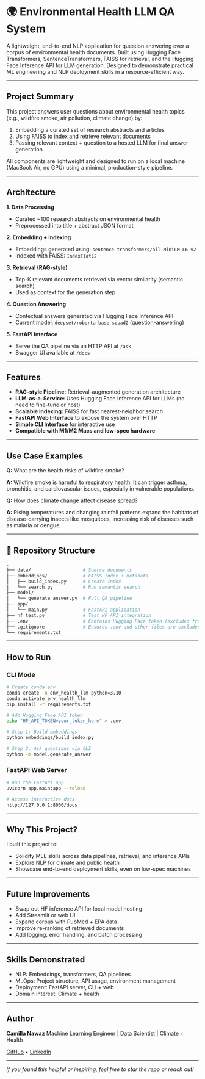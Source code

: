 # 🌍 Environmental Health LLM QA System

A lightweight, end-to-end NLP application for question answering over a corpus of environmental health documents. Built using Hugging Face Transformers, SentenceTransformers, FAISS for retrieval, and the Hugging Face Inference API for LLM generation. Designed to demonstrate practical ML engineering and NLP deployment skills in a resource-efficient way.

---

## Project Summary

This project answers user questions about environmental health topics (e.g., wildfire smoke, air pollution, climate change) by:

1. Embedding a curated set of research abstracts and articles
2. Using FAISS to index and retrieve relevant documents
3. Passing relevant context + question to a hosted LLM for final answer generation

All components are lightweight and designed to run on a local machine (MacBook Air, no GPU) using a minimal, production-style pipeline.

---

## Architecture

**1. Data Processing**

* Curated \~100 research abstracts on environmental health
* Preprocessed into title + abstract JSON format

**2. Embedding + Indexing**

* Embeddings generated using: `sentence-transformers/all-MiniLM-L6-v2`
* Indexed with FAISS: `IndexFlatL2`

**3. Retrieval (RAG-style)**

* Top-K relevant documents retrieved via vector similarity (semantic search)
* Used as context for the generation step

**4. Question Answering**

* Contextual answers generated via Hugging Face Inference API
* Current model: `deepset/roberta-base-squad2` (question-answering)

**5. FastAPI Interface**

* Serve the QA pipeline via an HTTP API at `/ask`
* Swagger UI available at `/docs`

---

## Features

* **RAG-style Pipeline:** Retrieval-augmented generation architecture
* **LLM-as-a-Service:** Uses Hugging Face Inference API for LLMs (no need to fine-tune or host)
* **Scalable Indexing:** FAISS for fast nearest-neighbor search
* **FastAPI Web Interface** to expose the system over HTTP
* **Simple CLI Interface** for interactive use
* **Compatible with M1/M2 Macs and low-spec hardware**

---

## Use Case Examples

**Q:** What are the health risks of wildfire smoke?

**A:** Wildfire smoke is harmful to respiratory health. It can trigger asthma, bronchitis, and cardiovascular issues, especially in vulnerable populations.

**Q:** How does climate change affect disease spread?

**A:** Rising temperatures and changing rainfall patterns expand the habitats of disease-carrying insects like mosquitoes, increasing risk of diseases such as malaria or dengue.

---

## 📁 Repository Structure

```bash
.
├── data/                   # Source documents
├── embeddings/             # FAISS index + metadata
│   ├── build_index.py      # Create index
│   └── search.py           # Run semantic search
├── model/
│   └── generate_answer.py  # Full QA pipeline
├── app/
│   └── main.py             # FastAPI application
├── hf_test.py              # Test HF API integration
├── .env                    # Contains Hugging Face token (excluded from Git)
├── .gitignore              # Ensures .env and other files are excluded
└── requirements.txt
```

---

## How to Run

### CLI Mode

```bash
# Create conda env
conda create -n env_health_llm python=3.10
conda activate env_health_llm
pip install -r requirements.txt

# Add Hugging Face API token
echo "HF_API_TOKEN=your_token_here" > .env

# Step 1: Build embeddings
python embeddings/build_index.py

# Step 2: Ask questions via CLI
python -m model.generate_answer
```

### FastAPI Web Server

```bash
# Run the FastAPI app
uvicorn app.main:app --reload

# Access interactive docs
http://127.0.0.1:8000/docs
```

---

## Why This Project?

I built this project to:

* Solidify MLE skills across data pipelines, retrieval, and inference APIs
* Explore NLP for climate and public health
* Showcase end-to-end deployment skills, even on low-spec machines

---

## Future Improvements

* Swap out HF inference API for local model hosting
* Add Streamlit or web UI
* Expand corpus with PubMed + EPA data
* Improve re-ranking of retrieved documents
* Add logging, error handling, and batch processing

---

## Skills Demonstrated

* NLP: Embeddings, transformers, QA pipelines
* MLOps: Project structure, API usage, environment management
* Deployment: FastAPI server, CLI + web
* Domain interest: Climate + health

---

## Author

**Camilla Nawaz**
Machine Learning Engineer | Data Scientist | Climate + Health

[GitHub](https://github.com/camillan) • [LinkedIn](https://linkedin.com/in/camillanawaz)

---

*If you found this helpful or inspiring, feel free to star the repo or reach out!*
